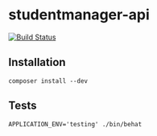 studentmanager-api
==================

[![Build Status](http://drone.etna-alternance.net/github.com/etna-alternance/composer-php-rsa/status.svg?branch=master)](http://drone.etna-alternance.net/github.com/etna-alternance/composer-php-rsa)

## Installation

 `composer install --dev`

## Tests

`APPLICATION_ENV='testing' ./bin/behat`
